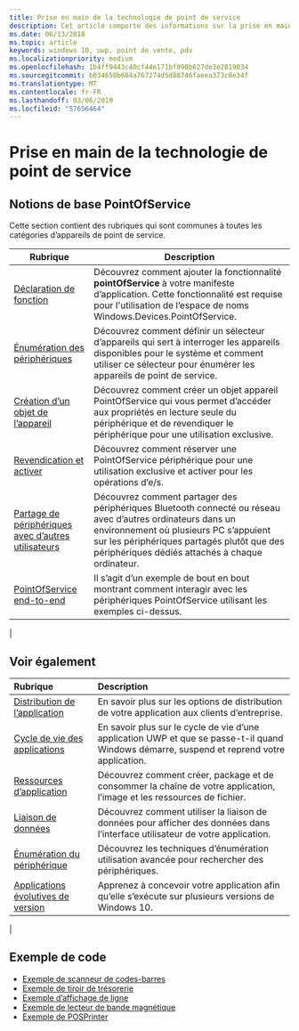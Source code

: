```yaml
---
title: Prise en main de la technologie de point de service
description: Cet article comporte des informations sur la prise en main des API UWP PointOfService.
ms.date: 06/13/2018
ms.topic: article
keywords: windows 10, uwp, point de vente, pdv
ms.localizationpriority: medium
ms.openlocfilehash: 1b4ff9443c40cf44e171bf898b627de3e2819034
ms.sourcegitcommit: b034650b684a767274d5d88746faeea373c8e34f
ms.translationtype: MT
ms.contentlocale: fr-FR
ms.lasthandoff: 03/06/2019
ms.locfileid: "57656464"
---
```

# <a name="getting-started-with-point-of-service"></a>Prise en main de la technologie de point de service

## <a name="pointofservice-basics"></a>Notions de base PointOfService

Cette section contient des rubriques qui sont communes à toutes les catégories d’appareils de point de service.

|Rubrique |Description |
|------|------------|
| [Déclaration de fonction](pos-basics-capability.md)      | Découvrez comment ajouter la fonctionnalité **pointOfService** à votre manifeste d’application.  Cette fonctionnalité est requise pour l'utilisation de l’espace de noms Windows.Devices.PointOfService.  |
| [Énumération des périphériques](pos-basics-enumerating.md)        | Découvrez comment définir un sélecteur d’appareils qui sert à interroger les appareils disponibles pour le système et comment utiliser ce sélecteur pour énumérer les appareils de point de service.  |
| [Création d’un objet de l’appareil](pos-basics-deviceobject.md)  | Découvrez comment créer un objet appareil PointOfService qui vous permet d’accéder aux propriétés en lecture seule du périphérique et de revendiquer le périphérique pour une utilisation exclusive. |
| [Revendication et activer ](pos-basics-claim.md)  | Découvrez comment réserver une PointOfService périphérique pour une utilisation exclusive et activer pour les opérations d’e/s.  |
| [Partage de périphériques avec d’autres utilisateurs](pos-basics-sharing.md) | Découvrez comment partager des périphériques Bluetooth connecté ou réseau avec d’autres ordinateurs dans un environnement où plusieurs PC s’appuient sur les périphériques partagés plutôt que des périphériques dédiés attachés à chaque ordinateur.
| [PointOfService end-to-end](pos-get-started.md)  | Il s’agit d’un exemple de bout en bout montrant comment interagir avec les périphériques PointOfService utilisant les exemples ci-dessus. |
|

## <a name="see-also"></a>Voir également

| Rubrique   | Description |
|:--------|:------------|
| [Distribution de l’application](../publish/distribute-lob-apps-to-enterprises.md) | En savoir plus sur les options de distribution de votre application aux clients d’entreprise. |
| [Cycle de vie des applications](../launch-resume/app-lifecycle.md) | En savoir plus sur le cycle de vie d’une application UWP et que se passe-t-il quand Windows démarre, suspend et reprend votre application. |
| [Ressources d’application](../app-resources/index.md) | Découvrez comment créer, package et de consommer la chaîne de votre application, l’image et les ressources de fichier. |
| [Liaison de données](../data-binding/index.md) | Découvrez comment utiliser la liaison de données pour afficher des données dans l’interface utilisateur de votre application. |
| [Énumération du périphérique](enumerate-devices.md) | Découvrez les techniques d’énumération utilisation avancée pour rechercher des périphériques.|
| [Applications évolutives de version](../debug-test-perf/version-adaptive-apps.md) | Apprenez à concevoir votre application afin qu’elle s’exécute sur plusieurs versions de Windows 10.|
|


## <a name="sample-code"></a>Exemple de code
+ [Exemple de scanneur de codes-barres](https://github.com/Microsoft/Windows-universal-samples/tree/master/Samples/BarcodeScanner)
+ [Exemple de tiroir de trésorerie]( https://github.com/Microsoft/Windows-universal-samples/tree/master/Samples/CashDrawer)
+ [Exemple d’affichage de ligne](https://github.com/Microsoft/Windows-universal-samples/tree/master/Samples/LineDisplay)
+ [Exemple de lecteur de bande magnétique](https://github.com/Microsoft/Windows-universal-samples/tree/master/Samples/MagneticStripeReader)
+ [Exemple de POSPrinter](https://github.com/Microsoft/Windows-universal-samples/tree/master/Samples/PosPrinter)

